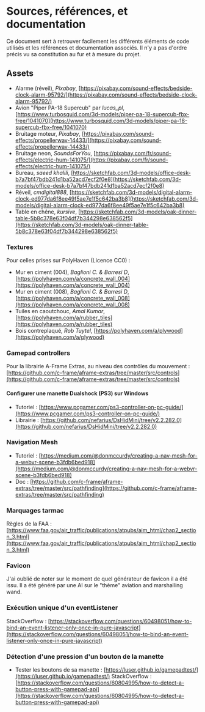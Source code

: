 # Sources, références, et documentation

Ce document sert à retrouver facilement les différents éléments de code utilisés et les références et documentation associés. Il n'y a pas d'ordre précis vu sa constitution au fur et à mesure du projet.

## Assets

- Alarme (réveil), *Pixabay*, [https://pixabay.com/sound-effects/bedside-clock-alarm-95792/](https://pixabay.com/sound-effects/bedside-clock-alarm-95792/)
- Avion "Piper PA-18 Supercub" par *lucas_pl*, [https://www.turbosquid.com/3d-models/piper-pa-18-supercub-fbx-free/1041070](https://www.turbosquid.com/3d-models/piper-pa-18-supercub-fbx-free/1041070)
- Bruitage moteur, *Pixabay*, [https://pixabay.com/sound-effects/propellerwav-14433/](https://pixabay.com/sound-effects/propellerwav-14433/)
- Bruitage neon, *SoundsForYou*, [https://pixabay.com/fr/sound-effects/electric-hum-141075/](https://pixabay.com/fr/sound-effects/electric-hum-141075/)
- Bureau, *saeed khalili*, [https://sketchfab.com/3d-models/office-desk-b7a7bf47bdb241d1ba52acd7ecf2f0e8](https://sketchfab.com/3d-models/office-desk-b7a7bf47bdb241d1ba52acd7ecf2f0e8)
- Réveil, *cmdigital888*, [https://sketchfab.com/3d-models/digital-alarm-clock-ed977da6f8ee49f5ae7e1f5c642ba3b8](https://sketchfab.com/3d-models/digital-alarm-clock-ed977da6f8ee49f5ae7e1f5c642ba3b8)
- Table en chêne, *kursive*, [https://sketchfab.com/3d-models/oak-dinner-table-5b8c378e63f04df7b344298e638562f5](https://sketchfab.com/3d-models/oak-dinner-table-5b8c378e63f04df7b344298e638562f5)

### Textures
Pour celles prises sur PolyHaven (Licence CC0) :
- Mur en ciment (004), *Baglioni C. & Barresi D*, [https://polyhaven.com/a/concrete_wall_004](https://polyhaven.com/a/concrete_wall_004)
- Mur en ciment (008), *Baglioni C. & Barresi D*, [https://polyhaven.com/a/concrete_wall_008](https://polyhaven.com/a/concrete_wall_008)
- Tuiles en caoutchouc, *Amal Kumar*, [https://polyhaven.com/a/rubber_tiles](https://polyhaven.com/a/rubber_tiles)
- Bois contreplaqué, *Rob Tuytel*, [https://polyhaven.com/a/plywood](https://polyhaven.com/a/plywood)

### Gamepad controllers
Pour la librairie A-Frame Extras, au niveau des contrôles du mouvement : [https://github.com/c-frame/aframe-extras/tree/master/src/controls](https://github.com/c-frame/aframe-extras/tree/master/src/controls)

#### Configurer une manette Dualshock (PS3) sur Windows
- Tutoriel : [https://www.pcgamer.com/ps3-controller-on-pc-guide/](https://www.pcgamer.com/ps3-controller-on-pc-guide/)
- Librairie : [https://github.com/nefarius/DsHidMini/tree/v2.2.282.0](https://github.com/nefarius/DsHidMini/tree/v2.2.282.0)

### Navigation Mesh
- Tutoriel : [https://medium.com/@donmccurdy/creating-a-nav-mesh-for-a-webvr-scene-b3fdb6bed918](https://medium.com/@donmccurdy/creating-a-nav-mesh-for-a-webvr-scene-b3fdb6bed918)
- Doc : [https://github.com/c-frame/aframe-extras/tree/master/src/pathfinding](https://github.com/c-frame/aframe-extras/tree/master/src/pathfinding)

### Marquages tarmac
Règles de la FAA : [https://www.faa.gov/air_traffic/publications/atpubs/aim_html/chap2_section_3.html](https://www.faa.gov/air_traffic/publications/atpubs/aim_html/chap2_section_3.html)

### Favicon
J'ai oublié de noter sur le moment de quel générateur de favicon il a été issu. Il a été généré par une AI sur le "thème" aviation and marshalling wand.

### Exécution unique d'un eventListener 
StackOverflow : [https://stackoverflow.com/questions/60498051/how-to-bind-an-event-listener-only-once-in-pure-javascript](https://stackoverflow.com/questions/60498051/how-to-bind-an-event-listener-only-once-in-pure-javascript)

### Détection d'une pression d'un bouton de la manette
- Tester les boutons de sa manette : [https://luser.github.io/gamepadtest/](https://luser.github.io/gamepadtest/)
StackOverflow : [https://stackoverflow.com/questions/60804995/how-to-detect-a-button-press-with-gamepad-api](https://stackoverflow.com/questions/60804995/how-to-detect-a-button-press-with-gamepad-api)